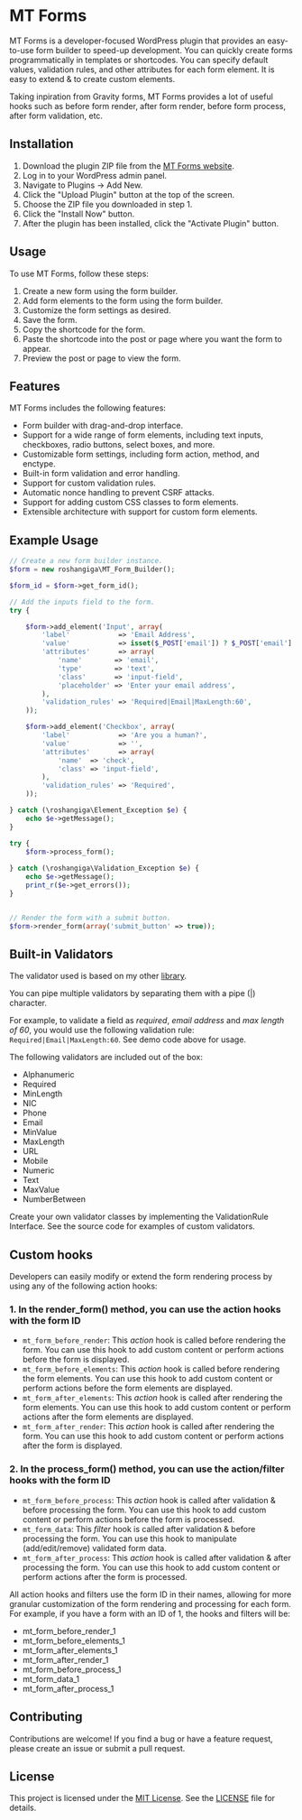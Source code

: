 # MT Forms

MT Forms is a developer-focused WordPress plugin that provides an easy-to-use form builder to speed-up development. 
You can quickly create forms programmatically in templates or shortcodes. You can specify default values, validation rules, and other attributes for each form element.
It is easy to extend & to create custom elements.

Taking inpiration from Gravity forms, MT Forms provides a lot of useful hooks such as before form render, after form render, before form process, after form validation, etc.

## Installation

1. Download the plugin ZIP file from the [MT Forms website](https://example.com/mt-forms).
2. Log in to your WordPress admin panel.
3. Navigate to Plugins → Add New.
4. Click the "Upload Plugin" button at the top of the screen.
5. Choose the ZIP file you downloaded in step 1.
6. Click the "Install Now" button.
7. After the plugin has been installed, click the "Activate Plugin" button.

## Usage

To use MT Forms, follow these steps:

1. Create a new form using the form builder.
2. Add form elements to the form using the form builder.
3. Customize the form settings as desired.
4. Save the form.
5. Copy the shortcode for the form.
6. Paste the shortcode into the post or page where you want the form to appear.
7. Preview the post or page to view the form.

## Features

MT Forms includes the following features:

- Form builder with drag-and-drop interface.
- Support for a wide range of form elements, including text inputs, checkboxes, radio buttons, select boxes, and more.
- Customizable form settings, including form action, method, and enctype.
- Built-in form validation and error handling.
- Support for custom validation rules.
- Automatic nonce handling to prevent CSRF attacks.
- Support for adding custom CSS classes to form elements.
- Extensible architecture with support for custom form elements.

## Example Usage
```php
// Create a new form builder instance.
$form = new roshangiga\MT_Form_Builder();

$form_id = $form->get_form_id();

// Add the inputs field to the form.
try {

    $form->add_element('Input', array(
        'label'            => 'Email Address',
        'value'            => isset($_POST['email']) ? $_POST['email'] : '',
        'attributes'       => array(
            'name'        => 'email',
            'type'        => 'text',
            'class'       => 'input-field',
            'placeholder' => 'Enter your email address',
        ),
        'validation_rules' => 'Required|Email|MaxLength:60',
    ));

    $form->add_element('Checkbox', array(
        'label'            => 'Are you a human?',
        'value'            => '',
        'attributes'       => array(
            'name'  => 'check',
            'class' => 'input-field',
        ),
        'validation_rules' => 'Required',
    ));

} catch (\roshangiga\Element_Exception $e) {
    echo $e->getMessage();
}

try {
    $form->process_form();
    
} catch (\roshangiga\Validation_Exception $e) {
    echo $e->getMessage();
    print_r($e->get_errors());
}


// Render the form with a submit button.
$form->render_form(array('submit_button' => true));
```
## Built-in Validators
The validator used is based on my other [library](https://github.com/roshangiga/ValidatorPHP).

You can pipe multiple validators by separating them with a pipe (|) character. 

For example, to validate a field as _required_, _email address_ and _max length of 60_, you would use the following validation rule:
```Required|Email|MaxLength:60```. See demo code above for usage.


The following validators are included out of the box:

- Alphanumeric
- Required
- MinLength
- NIC
- Phone
- Email
- MinValue
- MaxLength
- URL
- Mobile
- Numeric
- Text
- MaxValue
- NumberBetween

Create your own validator classes by implementing the ValidationRule Interface. See the source code for examples of custom validators.

## Custom hooks
Developers can easily modify or extend the form rendering process by using any of the following action hooks:

### 1. In the render_form() method, you can use the action hooks with the form ID

* `mt_form_before_render`: This _action_ hook is called before rendering the form. You can use this hook to add custom content or perform actions before the form is displayed.
* `mt_form_before_elements`: This _action_ hook is called before rendering the form elements. You can use this hook to add custom content or perform actions before the form elements are displayed.
* `mt_form_after_elements`: This _action_ hook is called after rendering the form elements. You can use this hook to add custom content or perform actions after the form elements are displayed.
* `mt_form_after_render`: This _action_ hook is called after rendering the form. You can use this hook to add custom content or perform actions after the form is displayed.

### 2. In the process_form() method, you can use the action/filter hooks with the form ID
* `mt_form_before_process`: This _action_ hook is called after validation & before processing the form. You can use this hook to add custom content or perform actions before the form is processed.
* `mt_form_data`: This _filter_ hook is called after validation & before processing the form. You can use this hook to manipulate (add/edit/remove) validated form data.
* `mt_form_after_process`: This _action_ hook is called after validation & after processing the form. You can use this hook to add custom content or perform actions after the form is processed.

All action hooks and filters use the form ID in their names, allowing for more granular customization of the form rendering and processing for each form.
For example, if you have a form with an ID of 1, the hooks and filters will be:

* mt_form_before_render_1
* mt_form_before_elements_1
* mt_form_after_elements_1
* mt_form_after_render_1
* mt_form_before_process_1
* mt_form_data_1
* mt_form_after_process_1

## Contributing

Contributions are welcome! If you find a bug or have a feature request, please create an issue or submit a pull request.

## License

This project is licensed under the [MIT License](https://opensource.org/licenses/MIT). See the [LICENSE](LICENSE) file for details.

